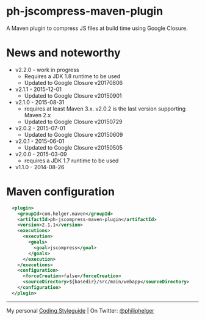 # ph-jscompress-maven-plugin

A Maven plugin to compress JS files at build time using Google Closure.

# News and noteworthy

* v2.2.0 - work in progress
  * Requires a JDK 1.8 runtime to be used
  * Updated to Google Closure v20170806
* v2.1.1 - 2015-12-01
  * Updated to Google Closure v20150901 
* v2.1.0 - 2015-08-31
  * requires at least Maven 3.x. v2.0.2 is the last version supporting Maven 2.x
  * Updated to Google Closure v20150729
* v2.0.2 - 2015-07-01
  * Updated to Google Closure v20150609
* v2.0.1 - 2015-06-01
  * Updated to Google Closure v20150505
* v2.0.0 - 2015-03-09
  * requires a JDK 1.7 runtime to be used
* v1.1.0 - 2014-08-26  

# Maven configuration

```xml
  <plugin>
    <groupId>com.helger.maven</groupId>
    <artifactId>ph-jscompress-maven-plugin</artifactId>
    <version>2.1.1</version>
    <executions>
      <execution>
        <goals>
          <goal>jscompress</goal>
        </goals>
      </execution>
    </executions>
    <configuration>
      <forceCreation>false</forceCreation>
      <sourceDirectory>${basedir}/src/main/webapp</sourceDirectory>
    </configuration>
  </plugin>
```

---

My personal [Coding Styleguide](https://github.com/phax/meta/blob/master/CodeingStyleguide.md) |
On Twitter: <a href="https://twitter.com/philiphelger">@philiphelger</a>
